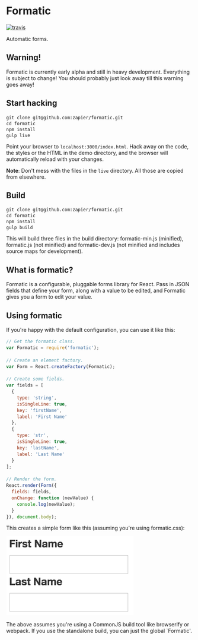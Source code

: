 # Formatic

[![travis](https://travis-ci.org/zapier/formatic.svg?branch=master)](https://travis-ci.org/zapier/formatic)

Automatic forms.

## Warning!

Formatic is currently early alpha and still in heavy development. Everything is
subject to change! You should probably just look away till this warning goes
away!

## Start hacking

```
git clone git@github.com:zapier/formatic.git
cd formatic
npm install
gulp live
```

Point your browser to `localhost:3000/index.html`. Hack away on the code, the
styles or the HTML in the demo directory, and the browser will automatically
reload with your changes.

__Note__: Don't mess with the files in the `live` directory. All those are copied
from elsewhere.

## Build

```
git clone git@github.com:zapier/formatic.git
cd formatic
npm install
gulp build
```

This will build three files in the build directory: formatic-min.js (minified),
formatic.js (not minified) and formatic-dev.js (not minified and includes
source maps for development).

## What is formatic?

Formatic is a configurable, pluggable forms library for React. Pass in JSON
fields that define your form, along with a value to be edited, and Formatic
gives you a form to edit your value.

## Using formatic

If you're happy with the default configuration, you can use it like this:

```js
// Get the formatic class.
var Formatic = require('formatic');

// Create an element factory.
var Form = React.createFactory(Formatic);

// Create some fields.
var fields = [
  {
    type: 'string',
    isSingleLine: true,
    key: 'firstName',
    label: 'First Name'
  },
  {
    type: 'str',
    isSingleLine: true,
    key: 'lastName',
    label: 'Last Name'
  }
];

// Render the form.
React.render(Form({
  fields: fields,
  onChange: function (newValue) {
    console.log(newValue);
  }
}), document.body);
```

This creates a simple form like this (assuming you're using formatic.css):

![simple-form](docs/images/simple-form.png)

The above assumes you're using a CommonJS build tool like browserify or webpack.
If you use the standalone build, you can just the global `Formatic'.
